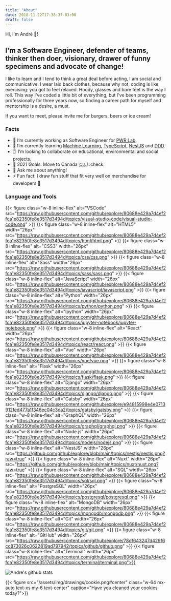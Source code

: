 ```yaml
---
title: "About"
date: 2018-11-22T17:38:37-03:00
draft: false
---
```


Hi, I'm André 👋!

## I'm a Software Engineer, defender of teams, thinker then doer, visionary, drawer of funny specimens and advocate of change!

I like to learn and I tend to think a great deal before acting, I am social and communicative. I wear laid back clothes, because why not, coding is like exercising: you got to feel relaxed. Hoody, glasses and bare feet is the way I roll. This way I've coded a little bit of everything, but I've been programming professionally for three years now, so finding a career path for myself and mentorship is a desire, a must.

If you want to meet, please invite me for burgers, beers or ice cream!

### Facts

- 🔭 I’m currently working as Software Engineer for [PWR Lab](https://www.pwrlab.com).
- 🌱 I’m currently learning [Machine Learning](<https://en.wikipedia.org/wiki/Machine_learning#:~:text=Machine%20learning%20(ML)%20is%20the,a%20part%20of%20artificial%20intelligence.&text=The%20study%20of%20mathematical%20optimization,the%20field%20of%20machine%20learning.>), [TypeScript](https://www.typescriptlang.org/), [NestJS](https://nestjs.com/) and [DDD](https://en.wikipedia.org/wiki/Domain-driven_design).
- ✋ I’m looking to collaborate on educational, environmental and social projects.
- 🥅 2021 Goals: Move to Canada 🇨🇦! :check:
- 💬 Ask me about anything!
- ⚡ Fun fact: I draw fun stuff that fit very well on merchandise for developers 👀

### Language and Tools

{{< figure class="w-8 inline-flex" alt="VSCode" src="https://raw.githubusercontent.com/github/explore/80688e429a7d4ef2fca1e82350fe8e3517d3494d/topics/visual-studio-code/visual-studio-code.png" >}}
{{< figure class="w-8 inline-flex" alt="HTML5" width="26px" src="https://raw.githubusercontent.com/github/explore/80688e429a7d4ef2fca1e82350fe8e3517d3494d/topics/html/html.png" >}}
{{< figure class="w-8 inline-flex" alt="CSS3" width="26px" src="https://raw.githubusercontent.com/github/explore/80688e429a7d4ef2fca1e82350fe8e3517d3494d/topics/css/css.png" >}}
{{< figure class="w-8 inline-flex" alt="Sass" width="26px" src="https://raw.githubusercontent.com/github/explore/80688e429a7d4ef2fca1e82350fe8e3517d3494d/topics/sass/sass.png" >}}
{{< figure class="w-8 inline-flex" alt="JavaScript" width="26px" src="https://raw.githubusercontent.com/github/explore/80688e429a7d4ef2fca1e82350fe8e3517d3494d/topics/javascript/javascript.png" >}}
{{< figure class="w-8 inline-flex" alt="Python" width="26px" src="https://raw.githubusercontent.com/github/explore/80688e429a7d4ef2fca1e82350fe8e3517d3494d/topics/python/python.png" >}}
{{< figure class="w-8 inline-flex" alt="Ipython" width="26px" src="https://raw.githubusercontent.com/github/explore/80688e429a7d4ef2fca1e82350fe8e3517d3494d/topics/jupyter-notebook/jupyter-notebook.png" >}}
{{< figure class="w-8 inline-flex" alt="React" width="26px" src="https://raw.githubusercontent.com/github/explore/80688e429a7d4ef2fca1e82350fe8e3517d3494d/topics/react/react.png" >}}
{{< figure class="w-8 inline-flex" alt="Vue" width="26px" src="https://raw.githubusercontent.com/github/explore/80688e429a7d4ef2fca1e82350fe8e3517d3494d/topics/vue/vue.png" >}}
{{< figure class="w-8 inline-flex" alt="Flask" width="26px" src="https://raw.githubusercontent.com/github/explore/80688e429a7d4ef2fca1e82350fe8e3517d3494d/topics/flask/flask.png" >}}
{{< figure class="w-8 inline-flex" alt="Django" width="26px" src="https://raw.githubusercontent.com/github/explore/80688e429a7d4ef2fca1e82350fe8e3517d3494d/topics/django/django.png" >}}
{{< figure class="w-8 inline-flex" alt="Gatsby" width="26px" src="https://raw.githubusercontent.com/github/explore/e94815998e4e0713912fed477a1f346ec04c3da2/topics/gatsby/gatsby.png" >}}
{{< figure class="w-8 inline-flex" alt="GraphQL" width="26px" src="https://raw.githubusercontent.com/github/explore/80688e429a7d4ef2fca1e82350fe8e3517d3494d/topics/graphql/graphql.png" >}}
{{< figure class="w-8 inline-flex" alt="Node.js" width="26px" src="https://raw.githubusercontent.com/github/explore/80688e429a7d4ef2fca1e82350fe8e3517d3494d/topics/nodejs/nodejs.png" >}}
{{< figure class="w-8 inline-flex" alt="NestJS" width="26px" src="https://github.com/github/explore/blob/main/topics/nestjs/nestjs.png?raw=true" >}}
{{< figure class="w-8 inline-flex" alt="Nuxt" width="26px" src="https://github.com/github/explore/blob/main/topics/nuxt/nuxt.png?raw=true" >}}
{{< figure class="w-8 inline-flex" alt="SQL" width="26px" src="https://raw.githubusercontent.com/github/explore/80688e429a7d4ef2fca1e82350fe8e3517d3494d/topics/sql/sql.png" >}}
{{< figure class="w-8 inline-flex" alt="PostgreSQL" width="26px" src="https://raw.githubusercontent.com/github/explore/80688e429a7d4ef2fca1e82350fe8e3517d3494d/topics/postgresql/postgresql.png" >}}
{{< figure class="w-8 inline-flex" alt="MongoDB" width="26px" src="https://raw.githubusercontent.com/github/explore/80688e429a7d4ef2fca1e82350fe8e3517d3494d/topics/mongodb/mongodb.png" >}}
{{< figure class="w-8 inline-flex" alt="Git" width="26px" src="https://raw.githubusercontent.com/github/explore/80688e429a7d4ef2fca1e82350fe8e3517d3494d/topics/git/git.png" >}}
{{< figure class="w-8 inline-flex" alt="GitHub" width="26px" src="https://raw.githubusercontent.com/github/explore/78df643247d429f6cc873026c0622819ad797942/topics/github/github.png" >}}
{{< figure class="w-8 inline-flex" alt="Terminal" width="26px" src="https://raw.githubusercontent.com/github/explore/80688e429a7d4ef2fca1e82350fe8e3517d3494d/topics/terminal/terminal.png">}}
<br>

![Andre's github stats](https://github-readme-stats.vercel.app/api?username=amancioandre&count_private=true&show_icons=true&title_color=F35A49&icon_color=F35A49)

{{< figure src="/assets/img/drawings/cookie.png#center" class="w-64 mx-auto text-xs my-6 text-center" caption="Have you cleaned your cookies today?">}}
